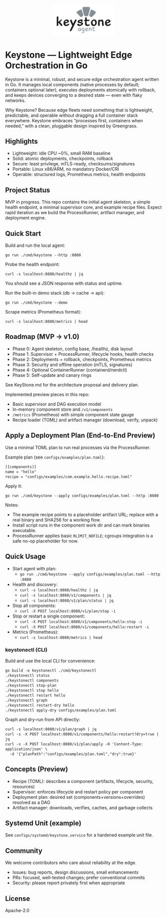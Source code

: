 <p align="center">
  <img src="keystone_logo.png" alt="Keystone Logo" width="200"/>
</p>

# Keystone — Lightweight Edge Orchestration in Go

Keystone is a minimal, robust, and secure edge orchestration agent written in Go. It manages local components (native processes by default; containers optional later), executes deployments atomically with rollback, and keeps devices converging to a desired state — even with flaky networks.

Why Keystone? Because edge fleets need something that is lightweight, predictable, and operable without dragging a full container stack everywhere. Keystone embraces “processes first, containers when needed,” with a clean, pluggable design inspired by Greengrass.

## Highlights

- Lightweight: idle CPU ~0%, small RAM baseline
- Solid: atomic deployments, checkpoints, rollback
- Secure: least privilege, mTLS-ready, checksums/signatures
- Portable: Linux x86/ARM, no mandatory Docker/CRI
- Operable: structured logs, Prometheus metrics, health endpoints

## Project Status

MVP in progress. This repo contains the initial agent skeleton, a simple health endpoint, a minimal supervisor core, and example recipe files. Expect rapid iteration as we build the ProcessRunner, artifact manager, and deployment engine.

## Quick Start

Build and run the local agent:

```
go run ./cmd/keystone --http :8080
```

Probe the health endpoint:

```
curl -s localhost:8080/healthz | jq
```

You should see a JSON response with status and uptime.

Run the built-in demo stack (db -> cache -> api):

```
go run ./cmd/keystone --demo
```

Scrape metrics (Prometheus format):

```
curl -s localhost:8080/metrics | head
```

## Roadmap (MVP → v1.0)

- Phase 0: Agent skeleton, config base, /healthz, disk layout
- Phase 1: Supervisor + ProcessRunner, lifecycle hooks, health checks
- Phase 2: Deployments + rollback, checkpoints, Prometheus metrics
- Phase 3: Security and offline operation (mTLS, signatures)
- Phase 4: Optional ContainerRunner (containerd/nerdctl)
- Phase 5: Self-update and canary rings

See KeyStone.md for the architecture proposal and delivery plan.

Implemented preview pieces in this repo:
- Basic supervisor and DAG execution model
- In-memory component store and `/v1/components`
- `/metrics` (Prometheus) with simple component state gauge
- Recipe loader (TOML) and artifact manager (download, verify, unpack)

## Apply a Deployment Plan (End-to-End Preview)

Use a minimal TOML plan to run real processes via the ProcessRunner.

Example plan (see `configs/examples/plan.toml`):

```
[[components]]
name = "hello"
recipe = "configs/examples/com.example.hello.recipe.toml"
```

Apply it:

```
go run ./cmd/keystone --apply configs/examples/plan.toml --http :8080
```

Notes:
- The example recipe points to a placeholder artifact URL; replace with a real binary and SHA256 for a working flow.
- Install script runs in the component work dir and can mark binaries executable.
- ProcessRunner applies basic `RLIMIT_NOFILE`; cgroups integration is a safe no-op placeholder for now.

## Quick Usage

- Start agent with plan:
  - `go run ./cmd/keystone --apply configs/examples/plan.toml --http :8080`
- Health and discovery:
  - `curl -s localhost:8080/healthz | jq`
  - `curl -s localhost:8080/v1/components | jq`
  - `curl -s localhost:8080/v1/plan/status | jq`
- Stop all components:
  - `curl -X POST localhost:8080/v1/plan/stop -i`
- Stop or restart a single component:
  - `curl -X POST localhost:8080/v1/components/hello:stop -i`
  - `curl -X POST localhost:8080/v1/components/hello:restart -i`
- Metrics (Prometheus):
  - `curl -s localhost:8080/metrics | head`

### keystonectl (CLI)

Build and use the local CLI for convenience:

```
go build -o keystonectl ./cmd/keystonectl
./keystonectl status
./keystonectl components
./keystonectl stop-plan
./keystonectl stop hello
./keystonectl restart hello
./keystonectl graph
./keystonectl restart-dry hello
./keystonectl apply-dry configs/examples/plan.toml
```

Graph and dry-run from API directly:

```
curl -s localhost:8080/v1/plan/graph | jq
curl -s -X POST localhost:8080/v1/components/hello:restart?dry=true | jq
curl -s -X POST localhost:8080/v1/plan/apply -H 'Content-Type: application/json' \
  -d '{"planPath":"configs/examples/plan.toml","dry":true}'
```

## Concepts (Preview)

- Recipe (TOML): describes a component (artifacts, lifecycle, security, resources)
- Supervisor: enforces lifecycle and restart policy per component
- Deployment plan: desired set (components+versions+overrides) resolved as a DAG
- Artifact manager: downloads, verifies, caches, and garbage collects

## Systemd Unit (example)

See `configs/systemd/keystone.service` for a hardened example unit file.

## Community

We welcome contributors who care about reliability at the edge.

- Issues: bug reports, design discussions, small enhancements
- PRs: focused, well-tested changes; prefer conventional commits
- Security: please report privately first when appropriate

## License

Apache-2.0
